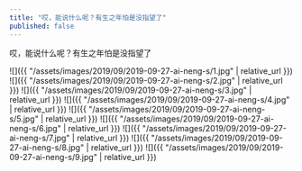 ```yaml
---
title: "哎，能说什么呢？有生之年怕是没指望了"
published: false
---
```

哎，能说什么呢？有生之年怕是没指望了



![]({{ "/assets/images/2019/09/2019-09-27-ai-neng-s/1.jpg" | relative_url }})
![]({{ "/assets/images/2019/09/2019-09-27-ai-neng-s/2.jpg" | relative_url }})
![]({{ "/assets/images/2019/09/2019-09-27-ai-neng-s/3.jpg" | relative_url }})
![]({{ "/assets/images/2019/09/2019-09-27-ai-neng-s/4.jpg" | relative_url }})
![]({{ "/assets/images/2019/09/2019-09-27-ai-neng-s/5.jpg" | relative_url }})
![]({{ "/assets/images/2019/09/2019-09-27-ai-neng-s/6.jpg" | relative_url }})
![]({{ "/assets/images/2019/09/2019-09-27-ai-neng-s/7.jpg" | relative_url }})
![]({{ "/assets/images/2019/09/2019-09-27-ai-neng-s/8.jpg" | relative_url }})
![]({{ "/assets/images/2019/09/2019-09-27-ai-neng-s/9.jpg" | relative_url }})
